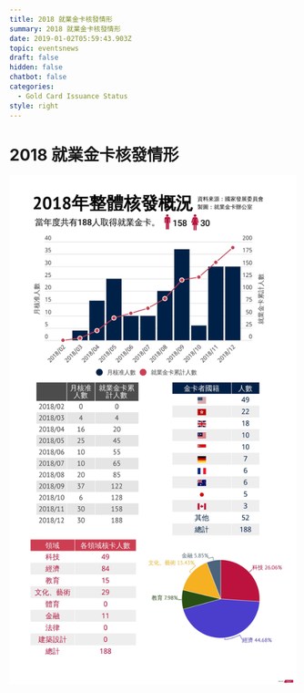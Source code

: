 ```yaml
---
title: 2018 就業金卡核發情形
summary: 2018 就業金卡核發情形
date: 2019-01-02T05:59:43.903Z
topic: eventsnews
draft: false
hidden: false
chatbot: false
categories:
  - Gold Card Issuance Status
style: right
---
```

# 2018 就業金卡核發情形

![2018 就業金卡核發數據](/cms-uploads/2018-employment-gold-card-issuance-status.jpg)